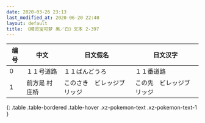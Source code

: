 ```yaml
---
date: 2020-03-26 23:13
last_modified_at: 2020-06-20 22:40
layout: default
title: 《精灵宝可梦 黑／白》文本 2-397
---
```

| 编号 | 中文 | 日文假名 | 日文汉字 |
| ---- | ---- | ---- | --- |
| 0 | １１号道路 | １１ばんどうろ | １１番道路 |
| 1 | 前方是 村庄桥 | このさき　ビレッジブリッジ | この先　ビレッジブリッジ |
{: .table .table-bordered .table-hover .xz-pokemon-text .xz-pokemon-text-1 }